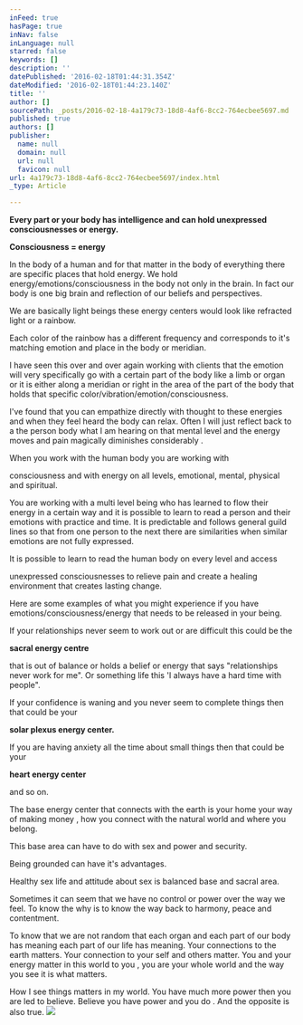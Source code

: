 ```yaml
---
inFeed: true
hasPage: true
inNav: false
inLanguage: null
starred: false
keywords: []
description: ''
datePublished: '2016-02-18T01:44:31.354Z'
dateModified: '2016-02-18T01:44:23.140Z'
title: ''
author: []
sourcePath: _posts/2016-02-18-4a179c73-18d8-4af6-8cc2-764ecbee5697.md
published: true
authors: []
publisher:
  name: null
  domain: null
  url: null
  favicon: null
url: 4a179c73-18d8-4af6-8cc2-764ecbee5697/index.html
_type: Article

---
```

**Every part or your body has intelligence and can hold unexpressed consciousnesses or energy.**

**Consciousness = energy**

In the body of a human and for that matter in the body of everything there are specific places that hold  energy. We hold energy/emotions/consciousness in the body not only in the brain. In fact our body is one big brain and reflection of our beliefs and perspectives.

We are basically light beings these energy centers would look like refracted light or a rainbow.

Each color of the rainbow has a different frequency and corresponds to it's matching emotion and place in the body or meridian.

I have seen this over and over again working with clients that the emotion will very specifically go with a certain part of the body like a limb or organ or it is either along a meridian or right in the area of the part of the body that holds that specific color/vibration/emotion/consciousness.

I've found that you can empathize directly with thought to these energies and when they feel heard the body can relax. Often I will just reflect back to a the person body what I am hearing on that mental level and the energy moves and pain magically diminishes considerably .

When you work with the human body you are working with

consciousness and with energy on all levels, emotional, mental, physical and spiritual.

You are working with a multi level being who has learned to flow their energy in a certain way and it is possible to learn to read a person and their emotions with practice and time. It is predictable and follows general guild lines so that from one person to the next there are similarities when similar emotions are not fully expressed.

It is possible to learn to read the human body on every level and access

unexpressed consciousnesses to relieve pain and create a healing environment that creates lasting change.

Here are some examples of what you might experience if you have emotions/consciousness/energy that needs to be released in your being.

If your relationships never seem to work out or are difficult this could be the

**sacral energy centre**

that is out of balance or holds a belief or energy that says "relationships never work for me". Or something life this 'I always have a hard time with people".

If your confidence is waning and you never seem to complete things then that could be your

**solar plexus energy center.**

If you are having anxiety all the time about small things then that could be your

**heart energy center**

and so on.

The base energy center that connects with the earth is your home your way of making money , how you connect with the natural world and where you belong.

This base area can have to do with sex and power and security.

Being grounded can have it's advantages.

Healthy sex life and attitude about sex is balanced base and sacral area.

Sometimes it can seem that we have no control or power over the way we feel. To know the why is to know the way back to harmony, peace and contentment.

To know that we are not random that each organ and each part of our body has meaning each part of our life has meaning. Your connections to the earth matters. Your connection to your self and others matter. You and your energy matter in this world to you , you are your whole world and the way you see it is what matters.

How I see things matters in my world. You have much more power then you are led to believe. Believe you have power and you do . And the opposite is also true.
![](https://the-grid-user-content.s3-us-west-2.amazonaws.com/b56ed033-e5ff-49bd-a119-efa5c355ebe3.JPG)